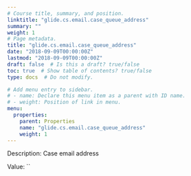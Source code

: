 ```yaml
---
# Course title, summary, and position.
linktitle: "glide.cs.email.case_queue_address"
summary: ""
weight: 1
# Page metadata.
title: "glide.cs.email.case_queue_address"
date: "2018-09-09T00:00:00Z"
lastmod: "2018-09-09T00:00:00Z"
draft: false  # Is this a draft? true/false
toc: true  # Show table of contents? true/false
type: docs  # Do not modify.

# Add menu entry to sidebar.
# - name: Declare this menu item as a parent with ID name.
# - weight: Position of link in menu.
menu:
  properties:
    parent: Properties
    name: "glide.cs.email.case_queue_address"
    weight: 1
---
```


Description: Case email address


Value: ``